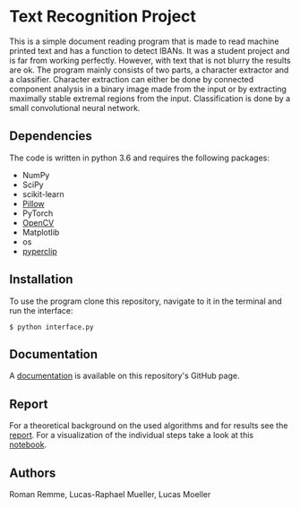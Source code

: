 # Text Recognition Project
This is a simple document reading program that is made to read machine printed text and has a function to detect IBANs.
It was a student project and is far from working perfectly. However, with text that is not blurry the results are ok.
The program mainly consists of two parts, a character extractor and a classifier. Character extraction can either be done by connected component analysis in a binary image made from the input or by extracting maximally stable extremal regions from the input. 
Classification is done by a small convolutional neural network.

## Dependencies
The code is written in python 3.6 and requires the following packages: 

- NumPy
- SciPy
- scikit-learn
- [Pillow](https://pillow.readthedocs.io/en/5.1.x/)
- PyTorch
- [OpenCV](https://pypi.org/project/opencv-python/)
- Matplotlib
- os
- [pyperclip](https://pypi.org/project/pyperclip/)


## Installation
To use the program clone this repository, navigate to it in the terminal and run the interface:

```
$ python interface.py
```

## Documentation
A [documentation](https://lucasmllr.github.io/text_recogition_project/) is available on this repository's GitHub page.

## Report
For a theoretical background on the used algorithms and for results see the [report](https://github.com/lucasmllr/text_recogition_project/raw/master/report.pdf).
For a visualization of the individual steps take a look at this [notebook](https://github.com/lucasmllr/text_recogition_project/blob/master/Evaluate.ipynb).

## Authors
Roman Remme, Lucas-Raphael Mueller, Lucas Moeller

